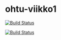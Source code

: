 # ohtu-viikko1
[![Build Status](https://travis-ci.org/ollivaan/ohtu-viikko1.svg?branch=master)](https://travis-ci.org/ollivaan/ohtu-viikko1)

[![Build Status](https://coveralls.io/github/ollivaan/ohtu-viikko1.svg?branch=master)](https://coveralls.io/github/ollivaan/ohtu-viikko1)
